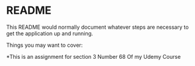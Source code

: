 # README

This README would normally document whatever steps are necessary to get the
application up and running.

Things you may want to cover:

*This is an assignment for section 3 Number 68 Of my Udemy Course
